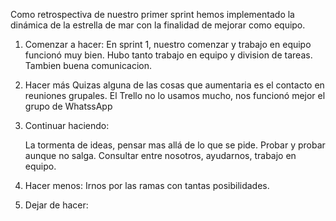 Como retrospectiva de nuestro primer sprint hemos implementado la dinámica de la estrella de mar con la finalidad de mejorar como equipo.

1. Comenzar a hacer:
En sprint 1, nuestro comenzar y trabajo en equipo funcionó muy bien. 
Hubo tanto trabajo en equipo y  division de tareas.
Tambien buena comunicacion.

2. Hacer más
    Quizas alguna de las cosas que aumentaria es el contacto en reuniones grupales.
    El Trello no lo usamos mucho, nos funcionó mejor el grupo de WhatssApp

3. Continuar haciendo:

    La tormenta de ideas, pensar mas allá de lo que se pide.
    Probar y probar aunque no salga.
    Consultar entre nosotros, ayudarnos, trabajo en equipo.
    
4. Hacer menos:
    Irnos por las ramas con tantas posibilidades.

5. Dejar de hacer: 


